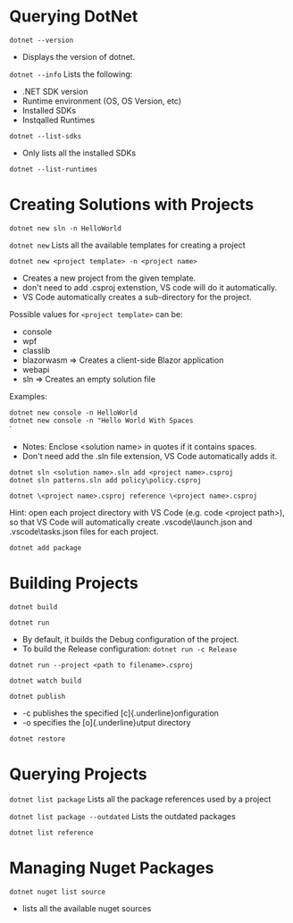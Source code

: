 # Querying DotNet

`dotnet --version`
- Displays the version of dotnet.

`dotnet --info`
Lists the following:
- .NET SDK version
- Runtime environment (OS, OS Version, etc)
- Installed SDKs
- Instqalled Runtimes 


`dotnet --list-sdks`
- Only lists all the installed SDKs

`dotnet --list-runtimes`


# Creating Solutions with Projects

`dotnet new sln -n HelloWorld`

`dotnet new`
Lists all the available templates for creating a project

`dotnet new <project template> -n <project name>`
* Creates a new project from the given template.
* don\'t need to add .csproj extenstion, VS code will do it automatically.
* VS Code automatically creates a sub-directory for the project.

Possible values for `<project template>` can be:
* console
* wpf
* classlib
* blazorwasm =>  Creates a client-side Blazor application
* webapi
* sln => Creates an empty solution file

Examples:

`dotnet new console -n HelloWorld`\
`dotnet new console -n "Hello World With Spaces`\
`
* Notes: Enclose \<solution name> in quotes if it contains spaces.
* Don't need add the .sln file extension, VS Code automatically adds it.



`dotnet sln <solution name>.sln add <project name>.csproj`\
`dotnet sln patterns.sln add policy\policy.csproj`

`dotnet \<project name>.csproj reference \<project name>.csproj`

Hint: open each project directory with VS Code (e.g. code \<project
path>), so that VS Code will automatically create .vscode\\launch.json
and .vscode\\tasks.json files for each project.

`dotnet add package`

# Building Projects

`dotnet build`

`dotnet run`
* By default, it builds the Debug configuration of the project.
* To build the Release configuration: `dotnet run -c Release`

`dotnet run --project <path to filename>.csproj`

`dotnet watch build`

`dotnet publish`
* -c publishes the specified [c]{.underline}onfiguration
* -o specifies the [o]{.underline}utput directory

`dotnet restore`


# Querying Projects

`dotnet list package`
Lists all the package references used by a project

`dotnet list package --outdated`
Lists the outdated packages

`dotnet list reference`


# Managing Nuget Packages
`dotnet nuget list source`
- lists all the available nuget sources

